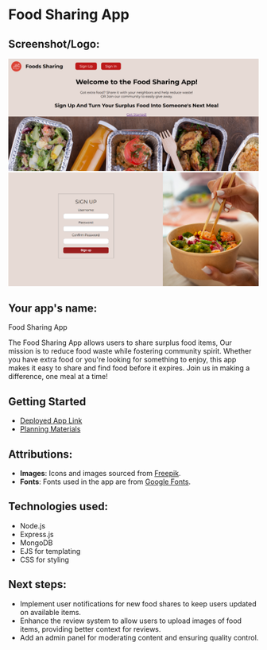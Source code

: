#  Food Sharing App
## Screenshot/Logo:
![Screenshot](./assets/Foods%20sharing4.PNG)
![Screenshot](./assets/Foods%20sharing5.PNG) 


## Your app's name:
Food Sharing App
 
The Food Sharing App allows users to share surplus food items, Our mission is to reduce food waste while fostering community spirit. Whether you have extra food or you're looking for something to enjoy, this app makes it easy to share and find food before it expires. Join us in making a difference, one meal at a time!
 

## Getting Started
- [Deployed App Link](https://food-sharing-project-d4d381d5ecad.herokuapp.com/
)
- [Planning Materials](/plan/plan)

## Attributions: 
- **Images**: Icons and images sourced from [Freepik](https://www.freepik.com).
- **Fonts**: Fonts used in the app are from [Google Fonts](https://fonts.google.com).
## Technologies used: 
- Node.js
- Express.js
- MongoDB 
- EJS for templating
- CSS for styling
## Next steps: 
- Implement user notifications for new food shares to keep users updated on available items.
- Enhance the review system to allow users to upload images of food items, providing better context for reviews.
- Add an admin panel for moderating content and ensuring quality control.
